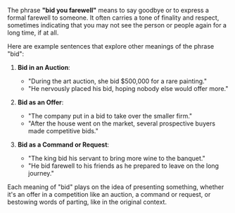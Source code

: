 The phrase **"bid you farewell"** means to say goodbye or to express a formal farewell to someone. It often carries a tone of finality and respect, sometimes indicating that you may not see the person or people again for a long time, if at all.

Here are example sentences that explore other meanings of the phrase "bid":

1. **Bid in an Auction**:
   - "During the art auction, she bid $500,000 for a rare painting."
   - "He nervously placed his bid, hoping nobody else would offer more."

2. **Bid as an Offer**:
   - "The company put in a bid to take over the smaller firm."
   - "After the house went on the market, several prospective buyers made competitive bids."

3. **Bid as a Command or Request**: 
   - "The king bid his servant to bring more wine to the banquet."
   - "He bid farewell to his friends as he prepared to leave on the long journey."

Each meaning of "bid" plays on the idea of presenting something, whether it's an offer in a competition like an auction, a command or request, or bestowing words of parting, like in the original context.